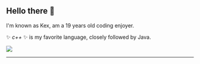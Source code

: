 ## Hello there 👋

I'm known as Kex, am a 19 years old coding enjoyer.

✨ _c++_ ✨ is my favorite language, closely followed by Java.

![](https://dcbadge.vercel.app/api/shield/723925931928059955?compact=true)

---
